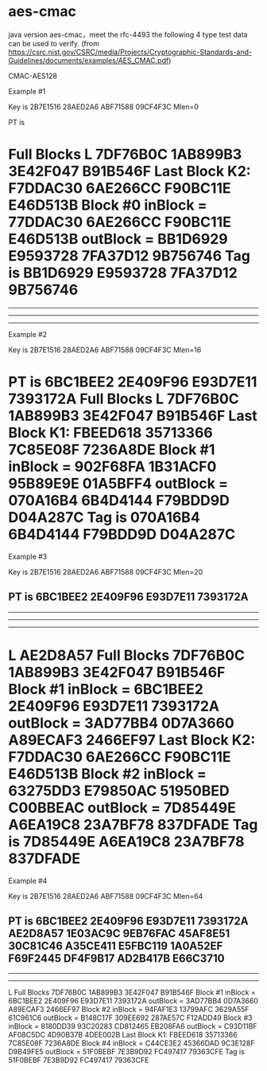 # aes-cmac
java version aes-cmac，meet the rfc-4493
the following 4 type  test data can be used to verify.
(from  https://csrc.nist.gov/CSRC/media/Projects/Cryptographic-Standards-and-Guidelines/documents/examples/AES_CMAC.pdf)


CMAC-AES128

Example #1

Key is
 2B7E1516 28AED2A6 ABF71588 09CF4F3C
Mlen=0

PT is
<empty>

Full Blocks
 L
 7DF76B0C 1AB899B3 3E42F047 B91B546F
Last Block
 K2:
 F7DDAC30 6AE266CC F90BC11E E46D513B
Block #0
 inBlock = 77DDAC30 6AE266CC F90BC11E E46D513B
outBlock = BB1D6929 E9593728 7FA37D12 9B756746
Tag is
BB1D6929 E9593728 7FA37D12 9B756746
==============================================================
 
--------------------------------------------------------------
----------------------------
--------------------------------------------------------------
Example #2

Key is
 2B7E1516 28AED2A6 ABF71588 09CF4F3C
Mlen=16

PT is
6BC1BEE2 2E409F96 E93D7E11 7393172A
Full Blocks
 L
 7DF76B0C 1AB899B3 3E42F047 B91B546F
Last Block
 K1:
 FBEED618 35713366 7C85E08F 7236A8DE
Block #1
 inBlock = 902F68FA 1B31ACF0 95B89E9E 01A5BFF4
outBlock = 070A16B4 6B4D4144 F79BDD9D D04A287C
Tag is
070A16B4 6B4D4144 F79BDD9D D04A287C
==============================================================

Example #3

Key is
 2B7E1516 28AED2A6 ABF71588 09CF4F3C
Mlen=20

PT is
6BC1BEE2 2E409F96 E93D7E11 7393172A 
--------------------------------------------------------------
----------------------------
--------------------------------------------------------------
--------------------------------------------------------------
 L
 AE2D8A57
Full Blocks
 7DF76B0C 1AB899B3 3E42F047 B91B546F
Block #1
 inBlock = 6BC1BEE2 2E409F96 E93D7E11 7393172A
outBlock = 3AD77BB4 0D7A3660 A89ECAF3 2466EF97
Last Block
 K2:
 F7DDAC30 6AE266CC F90BC11E E46D513B
Block #2
 inBlock = 63275DD3 E79850AC 51950BED C00BBEAC
outBlock = 7D85449E A6EA19C8 23A7BF78 837DFADE
Tag is
7D85449E A6EA19C8 23A7BF78 837DFADE
==============================================================

Example #4

Key is
 2B7E1516 28AED2A6 ABF71588 09CF4F3C
Mlen=64

PT is
6BC1BEE2 2E409F96 E93D7E11 7393172A
AE2D8A57 1E03AC9C 9EB76FAC 45AF8E51
30C81C46 A35CE411 E5FBC119 1A0A52EF
F69F2445 DF4F9B17 AD2B417B E66C3710 
----------------------------
--------------------------------------------------------------
--------------------------------------------------------------
 L
Full Blocks
 7DF76B0C 1AB899B3 3E42F047 B91B546F
Block #1
 inBlock = 6BC1BEE2 2E409F96 E93D7E11 7393172A
outBlock = 3AD77BB4 0D7A3660 A89ECAF3 2466EF97
Block #2
 inBlock = 94FAF1E3 13799AFC 3629A55F 61C961C6
outBlock = B148C17F 309EE692 287AE57C F12ADD49
Block #3
 inBlock = 8180DD39 93C20283 CD812465 EB208FA6
outBlock = C93D11BF AF08C5DC 4D90B37B 4DEE002B
Last Block
 K1:
 FBEED618 35713366 7C85E08F 7236A8DE
Block #4
 inBlock = C44CE3E2 45366DAD 9C3E128F D9B49FE5
outBlock = 51F0BEBF 7E3B9D92 FC497417 79363CFE
Tag is
51F0BEBF 7E3B9D92 FC497417 79363CFE
